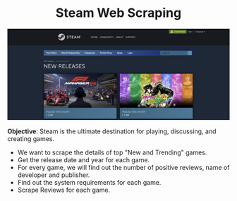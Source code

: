 <h1 align="center">Steam Web Scraping</h1>

<img src="Screenshot 2022-09-12 at 10.12.59 PM.png">


<b>Objective</b>: Steam is the ultimate destination for playing, discussing, and creating games. 

* We want to scrape the details of top "New and Trending" games.
* Get the release date and year for each game.
* For every game, we will find out the number of positive reviews, name of developer and publisher.
* Find out the system requirements for each game.
* Scrape Reviews for each game.
